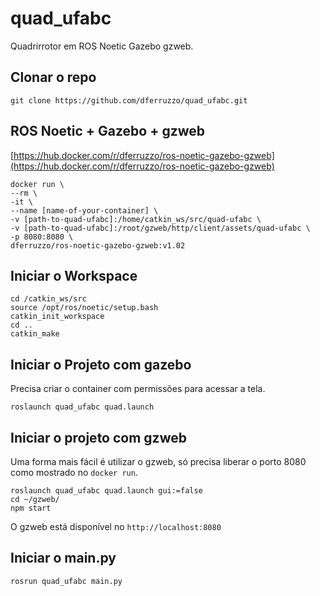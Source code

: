 # quad_ufabc

Quadrirrotor em ROS Noetic Gazebo gzweb.

## Clonar o repo

`git clone https://github.com/dferruzzo/quad_ufabc.git`

## ROS Noetic + Gazebo + gzweb

[https://hub.docker.com/r/dferruzzo/ros-noetic-gazebo-gzweb](https://hub.docker.com/r/dferruzzo/ros-noetic-gazebo-gzweb)

```
docker run \
--rm \
-it \
--name [name-of-your-container] \
-v [path-to-quad-ufabc]:/home/catkin_ws/src/quad-ufabc \
-v [path-to-quad-ufabc]:/root/gzweb/http/client/assets/quad-ufabc \
-p 8080:8080 \
dferruzzo/ros-noetic-gazebo-gzweb:v1.02
```

## Iniciar o Workspace

```
cd /catkin_ws/src
source /opt/ros/noetic/setup.bash
catkin_init_workspace
cd ..
catkin_make
```

## Iniciar o Projeto com gazebo

Precisa criar o container com permissões para acessar a tela.

`roslaunch quad_ufabc quad.launch`

## Iniciar o projeto com gzweb

Uma forma mais fácil é utilizar o gzweb, só precisa liberar o porto 8080 como mostrado no `docker run`.

```
roslaunch quad_ufabc quad.launch gui:=false
cd ~/gzweb/
npm start
```

O gzweb está disponível no `http://localhost:8080`

## Iniciar o main.py

`rosrun quad_ufabc main.py`
